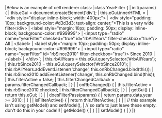 <framework-specific-section frameworks="javascript">
|Below is an example of cell renderer class:
</framework-specific-section>

<framework-specific-section frameworks="javascript">
<snippet transform={false}>
|class YearFilter {
|    init(params) {
|        this.eGui = document.createElement('div');
|        this.eGui.innerHTML =
|            `&lt;div style="display: inline-block; width: 400px;">
|                &lt;div style="padding: 10px; background-color: #d3d3d3; text-align: center;">This is a very wide filter&lt;/div>
|                &lt;label style="margin: 10px; padding: 50px; display: inline-block; background-color: #999999">  
|                    &lt;input type="radio" name="yearFilter" checked="true" id="rbAllYears" filter-checkbox="true"/> All
|                &lt;/label>
|                &lt;label style="margin: 10px; padding: 50px; display: inline-block; background-color: #999999">  
|                    &lt;input type="radio" name="yearFilter" id="rbSince2010" filter-checkbox="true"/> Since 2010
|                &lt;/label>
|            &lt;/div>`;
|        this.rbAllYears = this.eGui.querySelector('#rbAllYears');
|        this.rbSince2010 = this.eGui.querySelector('#rbSince2010');
|        this.rbAllYears.addEventListener('change', this.onRbChanged.bind(this));
|        this.rbSince2010.addEventListener('change', this.onRbChanged.bind(this));
|        this.filterActive = false;
|        this.filterChangedCallback = params.filterChangedCallback;
|    }
|
|    onRbChanged() {
|        this.filterActive = this.rbSince2010.checked;
|        this.filterChangedCallback();
|    }
|
|    getGui() {
|        return this.eGui;
|    }
|
|    doesFilterPass(params) {
|        return params.data.year >= 2010;
|    }
|
|    isFilterActive() {
|        return this.filterActive;
|    }
|
|    // this example isn't using getModel() and setModel(),
|    // so safe to just leave these empty. don't do this in your code!!!
|    getModel() {
|    }
|
|    setModel() {
|    }
|}
</snippet>
</framework-specific-section>